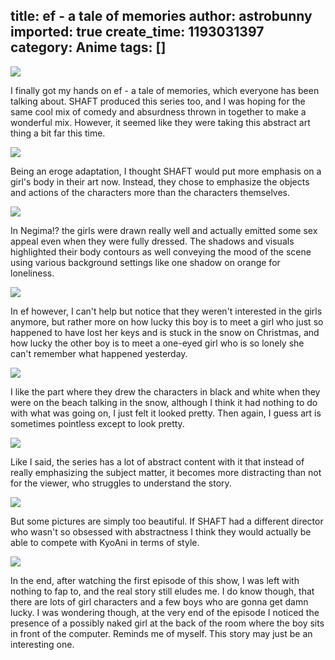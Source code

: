 title: ef - a tale of memories
author: astrobunny
imported: true
create_time: 1193031397
category: Anime
tags: []
---
 [![](wp-images/old/albums/ef/ef1-1.JPG)](/images/wp-images/old/albums/ef/ef1-1.JPG)  
  
I finally got my hands on ef - a tale of memories, which everyone has been talking about. SHAFT produced this series too, and I was hoping for the same cool mix of comedy and absurdness thrown in together to make a wonderful mix. However, it seemed like they were taking this abstract art thing a bit far this time.  
  
<!--more-->  
  
 [![](wp-images/old/albums/ef/ef1-2.JPG)](/images/wp-images/old/albums/ef/ef1-2.JPG)  
  
Being an eroge adaptation, I thought SHAFT would put more emphasis on a girl's body in their art now. Instead, they chose to emphasize the objects and actions of the characters more than the characters themselves.  
  
 [![](wp-images/old/albums/ef/ef1-3.JPG)](/images/wp-images/old/albums/ef/ef1-3.JPG)  
  
In Negima!? the girls were drawn really well and actually emitted some sex appeal even when they were fully dressed. The shadows and visuals highlighted their body contours as well conveying the mood of the scene using various background settings like one shadow on orange for loneliness.  
  
 [![](wp-images/old/albums/ef/ef1-4.JPG)](/images/wp-images/old/albums/ef/ef1-4.JPG)  
  
In ef however, I can't help but notice that they weren't interested in the girls anymore, but rather more on how lucky this boy is to meet a girl who just so happened to have lost her keys and is stuck in the snow on Christmas, and how lucky the other boy is to meet a one-eyed girl who is so lonely she can't remember what happened yesterday.  
  
 [![](wp-images/old/albums/ef/ef1-5.JPG)](/images/wp-images/old/albums/ef/ef1-5.JPG)  
  
I like the part where they drew the characters in black and white when they were on the beach talking in the snow, although I think it had nothing to do with what was going on, I just felt it looked pretty. Then again, I guess art is sometimes pointless except to look pretty.  
  
 [![](wp-images/old/albums/ef/ef1-6.JPG)](/images/wp-images/old/albums/ef/ef1-6.JPG)  
  
Like I said, the series has a lot of abstract content with it that instead of really emphasizing the subject matter, it becomes more distracting than not for the viewer, who struggles to understand the story.  
  
 [![](wp-images/old/albums/ef/ef1-7.JPG)](/images/wp-images/old/albums/ef/ef1-7.JPG)  
  
But some pictures are simply too beautiful. If SHAFT had a different director who wasn't so obsessed with abstractness I think they would actually be able to compete with KyoAni in terms of style.  
  
 [![](wp-images/old/albums/ef/ef1-8.JPG)](/images/wp-images/old/albums/ef/ef1-8.JPG)  
  
In the end, after watching the first episode of this show, I was left with nothing to fap to, and the real story still eludes me. I do know though, that there are lots of girl characters and a few boys who are gonna get damn lucky. I was wondering though, at the very end of the episode I noticed the presence of a possibly naked girl at the back of the room where the boy sits in front of the computer. Reminds me of myself. This story may just be an interesting one.